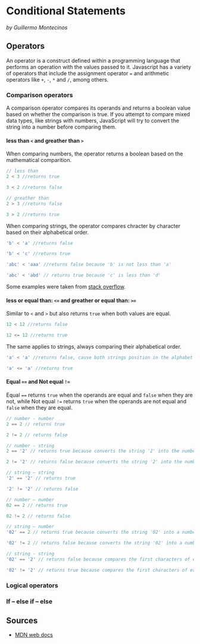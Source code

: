 # Conditional Statements
*by Guillermo Montecinos*

## Operators
An operator is a construct defined within a programming language that performs an operation with the values passed to it. Javascript has a variety of operators that include the assignment operator `=` and arithmetic operators like `+`, `-`, `*` and `/`, among others.
### Comparison operators
A comparison operator compares its operands and returns a boolean value based on whether the comparison is true. If you attempt to compare mixed data types, like strings with numbers, JavaScript will try to convert the string into a number before comparing them.

#### less than `<` and greather than `>`
When comparing numbers, the operator returns a boolean based on the mathematical comparition.

```js
// less than
2 < 3 //returns true 

3 < 2 //returns false 

// greather than
2 > 3 //returns false 

3 > 2 //returns true 
```

When comparing strings, the operator compares chracter by character based on their alphabetical order.
```js
'b' < 'a' //returns false

'b' < 'c' //returns true

'abc' < 'aaa' //returns false because 'b' is not less than 'a'

'abc' < 'abd' // returns true because 'c' is less than 'd'
```
Some examples were taken from [stack overflow](https://stackoverflow.com/questions/10863092/why-is-string-11-less-than-string-3).

#### less or equal than: `<=` and greather or equal than: `>=`
Similar to `<` and `>` but also returns `true` when both values are equal.
```js
12 < 12 //returns false

12 <= 12 //returns true
```

The same applies to strings, always comparing their alphabetical order.

```js
'a' < 'a' //returns false, cause both strings position in the alphabet are the same, thus not different

'a' <= 'a' //returns true
```

#### Equal `==` and Not equal `!=`
Equal `==` returns `true` when the operands are equal and `false` when they are not, while Not equal `!=` returns `true` when the operands are not equal and `false` when they are equal.

```js
// number - number
2 == 2 // returns true

2 != 2 // returns false

// number - string
2 == '2' // returns true because converts the string '2' into the number 2

2 != '2' // returns false because converts the string '2' into the number 2, then both numbers are equal

// string – string
'2' == '2' // returns true

'2' != '2' // returns false

// number – number
02 == 2 // returns true

02 != 2 // returns false

// string – number
'02' == 2 // returns true because converts the string '02' into a number: 2

'02' != 2 // returns false because converts the string '02' into a number: 2, which is equal to 2

// string - string
'02' == '2' // returns false because compares the first characters of each string, and '2' is not equal to '2'

'02' != '2' // returns true because compares the first characters of each string, and '2' is not equal to '2'
```

### Logical operators

### If – else if – else

## Sources
* [MDN web docs](https://developer.mozilla.org/en-US/docs/Web/JavaScript/Guide/Expressions_and_Operators)